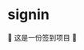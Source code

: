 # signin

🤣 这是一份签到项目 🤣

<!--
😁😂😃😄😆😅😉😊😋👍👐🤣 👐

🤣🤣 签到第 16 天 🤣🤣

Co-authored-by: biaov <biaov@qq.com>
Co-authored-by: biaov2017 <biao2017@qq.com>

git checkout -b feature/signin16
-->
